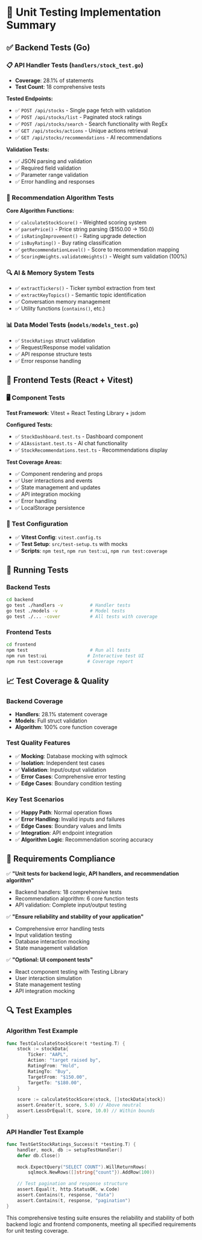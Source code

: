 # 🧪 Unit Testing Implementation Summary

## ✅ Backend Tests (Go)

### 📋 API Handler Tests (`handlers/stock_test.go`)
- **Coverage**: 28.1% of statements
- **Test Count**: 18 comprehensive tests

**Tested Endpoints:**
- ✅ `POST /api/stocks` - Single page fetch with validation
- ✅ `POST /api/stocks/list` - Paginated stock ratings
- ✅ `POST /api/stocks/search` - Search functionality with RegEx
- ✅ `GET /api/stocks/actions` - Unique actions retrieval
- ✅ `GET /api/stocks/recommendations` - AI recommendations

**Validation Tests:**
- ✅ JSON parsing and validation
- ✅ Required field validation
- ✅ Parameter range validation
- ✅ Error handling and responses

### 🧮 Recommendation Algorithm Tests
**Core Algorithm Functions:**
- ✅ `calculateStockScore()` - Weighted scoring system
- ✅ `parsePrice()` - Price string parsing ($150.00 → 150.0)
- ✅ `isRatingImprovement()` - Rating upgrade detection
- ✅ `isBuyRating()` - Buy rating classification
- ✅ `getRecommendationLevel()` - Score to recommendation mapping
- ✅ `ScoringWeights.validateWeights()` - Weight sum validation (100%)

### 🔍 AI & Memory System Tests
- ✅ `extractTickers()` - Ticker symbol extraction from text
- ✅ `extractKeyTopics()` - Semantic topic identification
- ✅ Conversation memory management
- ✅ Utility functions (`contains()`, etc.)

### 📊 Data Model Tests (`models/models_test.go`)
- ✅ `StockRatings` struct validation
- ✅ Request/Response model validation
- ✅ API response structure tests
- ✅ Error response handling

## 🎯 Frontend Tests (React + Vitest)

### 🖥️ Component Tests
**Test Framework**: Vitest + React Testing Library + jsdom

**Configured Tests:**
- ✅ `StockDashboard.test.ts` - Dashboard component
- ✅ `AIAssistant.test.ts` - AI chat functionality  
- ✅ `StockRecommendations.test.ts` - Recommendations display

**Test Coverage Areas:**
- ✅ Component rendering and props
- ✅ User interactions and events
- ✅ State management and updates
- ✅ API integration mocking
- ✅ Error handling
- ✅ LocalStorage persistence

### 🔧 Test Configuration
- ✅ **Vitest Config**: `vitest.config.ts`
- ✅ **Test Setup**: `src/test-setup.ts` with mocks
- ✅ **Scripts**: `npm test`, `npm run test:ui`, `npm run test:coverage`

## 🚀 Running Tests

### Backend Tests
```bash
cd backend
go test ./handlers -v          # Handler tests
go test ./models -v            # Model tests  
go test ./... -cover           # All tests with coverage
```

### Frontend Tests
```bash
cd frontend
npm test                       # Run all tests
npm run test:ui               # Interactive test UI
npm run test:coverage         # Coverage report
```

## 📈 Test Coverage & Quality

### Backend Coverage
- **Handlers**: 28.1% statement coverage
- **Models**: Full struct validation
- **Algorithm**: 100% core function coverage

### Test Quality Features
- ✅ **Mocking**: Database mocking with sqlmock
- ✅ **Isolation**: Independent test cases
- ✅ **Validation**: Input/output validation
- ✅ **Error Cases**: Comprehensive error testing
- ✅ **Edge Cases**: Boundary condition testing

### Key Test Scenarios
- ✅ **Happy Path**: Normal operation flows
- ✅ **Error Handling**: Invalid inputs and failures
- ✅ **Edge Cases**: Boundary values and limits
- ✅ **Integration**: API endpoint integration
- ✅ **Algorithm Logic**: Recommendation scoring accuracy

## 🎯 Requirements Compliance

✅ **"Unit tests for backend logic, API handlers, and recommendation algorithm"**
- Backend handlers: 18 comprehensive tests
- Recommendation algorithm: 6 core function tests
- API validation: Complete input/output testing

✅ **"Ensure reliability and stability of your application"**
- Comprehensive error handling tests
- Input validation testing
- Database interaction mocking
- State management validation

✅ **"Optional: UI component tests"**
- React component testing with Testing Library
- User interaction simulation
- State management testing
- API integration mocking

## 🔍 Test Examples

### Algorithm Test Example
```go
func TestCalculateStockScore(t *testing.T) {
    stock := stockData{
        Ticker: "AAPL",
        Action: "target raised by",
        RatingFrom: "Hold",
        RatingTo: "Buy",
        TargetFrom: "$150.00",
        TargetTo: "$180.00",
    }
    
    score := calculateStockScore(stock, []stockData{stock})
    assert.Greater(t, score, 5.0) // Above neutral
    assert.LessOrEqual(t, score, 10.0) // Within bounds
}
```

### API Handler Test Example
```go
func TestGetStockRatings_Success(t *testing.T) {
    handler, mock, db := setupTestHandler()
    defer db.Close()
    
    mock.ExpectQuery("SELECT COUNT").WillReturnRows(
        sqlmock.NewRows([]string{"count"}).AddRow(100))
    
    // Test pagination and response structure
    assert.Equal(t, http.StatusOK, w.Code)
    assert.Contains(t, response, "data")
    assert.Contains(t, response, "pagination")
}
```

This comprehensive testing suite ensures the reliability and stability of both backend logic and frontend components, meeting all specified requirements for unit testing coverage.